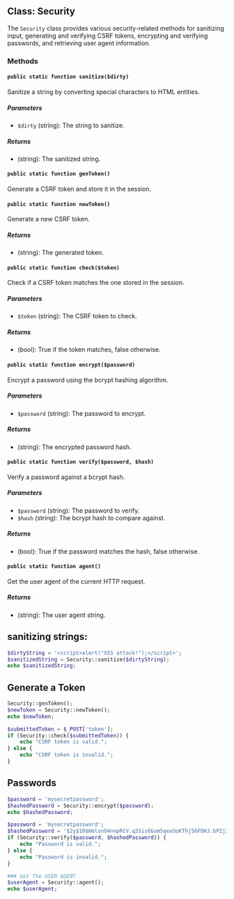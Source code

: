 ## Class: Security

The `Security` class provides various security-related methods for sanitizing input, generating and verifying CSRF tokens, encrypting and verifying passwords, and retrieving user agent information.

### Methods

#### `public static function sanitize($dirty)`

Sanitize a string by converting special characters to HTML entities.

##### Parameters

- `$dirty` (string): The string to sanitize.

##### Returns

- (string): The sanitized string.

#### `public static function genToken()`

Generate a CSRF token and store it in the session.

#### `public static function newToken()`

Generate a new CSRF token.

##### Returns

- (string): The generated token.

#### `public static function check($token)`

Check if a CSRF token matches the one stored in the session.

##### Parameters

- `$token` (string): The CSRF token to check.

##### Returns

- (bool): True if the token matches, false otherwise.

#### `public static function encrypt($password)`

Encrypt a password using the bcrypt hashing algorithm.

##### Parameters

- `$password` (string): The password to encrypt.

##### Returns

- (string): The encrypted password hash.

#### `public static function verify($password, $hash)`

Verify a password against a bcrypt hash.

##### Parameters

- `$password` (string): The password to verify.
- `$hash` (string): The bcrypt hash to compare against.

##### Returns

- (bool): True if the password matches the hash, false otherwise.

#### `public static function agent()`

Get the user agent of the current HTTP request.

##### Returns

- (string): The user agent string.

## sanitizing strings:
```php
$dirtyString = '<script>alert("XSS attack!");</script>';
$sanitizedString = Security::sanitize($dirtyString);
echo $sanitizedString;
```
## Generate a Token
```php
Security::genToken();
$newToken = Security::newToken();
echo $newToken;

$submittedToken = $_POST['token'];
if (Security::check($submittedToken)) {
    echo "CSRF token is valid.";
} else {
    echo "CSRF token is invalid.";
}


```

## Passwords
```php
$password = 'mysecretpassword';
$hashedPassword = Security::encrypt($password);
echo $hashedPassword;

$password = 'mysecretpassword';
$hashedPassword = '$2y$10$HmlsnO4nnpRCV.q3Sis6Gum5qexUoKThj56FDHJ.bPZj3KClapw7G';
if (Security::verify($password, $hashedPassword)) {
    echo "Password is valid.";
} else {
    echo "Password is invalid.";
}

### Get The USER AGENT
$userAgent = Security::agent();
echo $userAgent;


```

